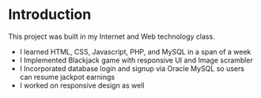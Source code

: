 # Introduction

This project was built in my Internet and Web technology class.
- I learned HTML, CSS, Javascript, PHP, and MySQL in a span of a week  
- I Implemented Blackjack game with responsive UI and Image scrambler
- I Incorporated database login and signup via Oracle MySQL so users can resume jackpot earnings
- I worked on responsive design as well
